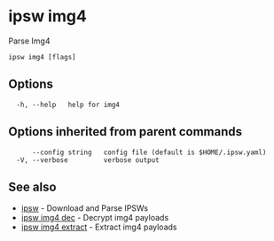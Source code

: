 # ipsw img4

Parse Img4

```
ipsw img4 [flags]
```

## Options

```
  -h, --help   help for img4
```

## Options inherited from parent commands

```
      --config string   config file (default is $HOME/.ipsw.yaml)
  -V, --verbose         verbose output
```

## See also

* [ipsw](/cmd/ipsw/)	 - Download and Parse IPSWs
* [ipsw img4 dec](/cmd/ipsw_img4_dec/)	 - Decrypt img4 payloads
* [ipsw img4 extract](/cmd/ipsw_img4_extract/)	 - Extract img4 payloads

